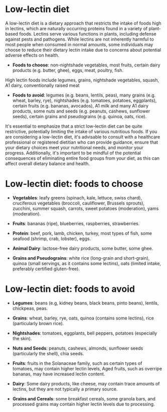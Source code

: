 [//]: # (source: ?)
[//]: # (tags: diets)

# Low-lectin diet

A low-lectin diet is a dietary approach that restricts the intake of foods high in lectins, which are naturally occurring proteins found in a variety of plant-based foods. Lectins serve various functions in plants, including defense against pests and pathogens. While lectins are not inherently harmful to most people when consumed in normal amounts, some individuals may choose to reduce their dietary lectin intake due to concerns about potential adverse effects on health.

* **Foods to choose**: non-nightshade vegetables, most fruits, certain dairy products (e.g. butter, ghee), eggs, meat, poultry, fish.

High lectin foods include legumes, grains, nightshade vegetables, squash, A1 dairy, conventionally raised meat

* **Foods to avoid**: legumes (e.g. beans, lentils, peas), many grains (e.g. wheat, barley, rye), nightshades (e.g. tomatoes, potatoes, eggplants), certain fruits (e.g. bananas, avocados), A1 milk and many A1 dairy products, some nuts and seeds (e.g. peanuts, cashews, sunflower seeds), certain grains and pseudograins (e.g. quinoa, oats, rice).

It's essential to emphasize that a strict low-lectin diet can be quite restrictive, potentially limiting the intake of various nutritious foods. If you are considering a low-lectin diet, it's advisable to consult with a healthcare professional or registered dietitian who can provide guidance, ensure that your dietary choices meet your nutritional needs, and monitor your progress. Additionally, it's important to be mindful of the potential consequences of eliminating entire food groups from your diet, as this can affect overall dietary balance and health.


# Low-lectin diet: foods to choose

* **Vegetables**: leafy greens (spinach, kale, lettuce, swiss chard), cruciferous vegetables (broccoli, cauliflower, Brussels sprouts), zucchini, summer squash, carrots, sweet potatoes (moderation), yams (moderation).

* **Fruits**: bananas (ripe), blueberries, raspberries, strawberries.

* **Protein**: beef, pork, lamb, chicken, turkey, most types of fish, some seafood (shrimp, crab, lobster), eggs.

* **Animal Dairy**: lactose-free dairy products, some butter, some ghee.

* **Grains and Pseudograins**: white rice (long-grain and short-grain), quinoa (small servings, as it contains some lectins), oats (limited intake, preferably certified gluten-free).


# Low-lectin diet: foods to avoid

* **Legumes**: beans (e.g, kidney beans, black beans, pinto beans), lentils, chickpeas, peas.

* **Grains**: wheat, barley, rye, oats, quinoa (contains some lectins), rice (particularly brown rice).

* **Nightshades**: tomatoes, eggplants, bell peppers, potatoes (especially the skin).

* **Nuts and Seeds**: peanuts, cashews, almonds, sunflower seeds (particularly the shell), chia seeds.

* **Fruits**: fruits in the Solanaceae family, such as certain types of tomatoes, may contain higher lectin levels, Aged fruits, such as overripe bananas, may have increased lectin content.

* **Dairy**: Some dairy products, like cheese, may contain trace amounts of lectins, but they are not typically a primary source.

* **Grains and Cereals**: some breakfast cereals, some granola bars, and processed grains may contain higher lectin levels due to processing.
